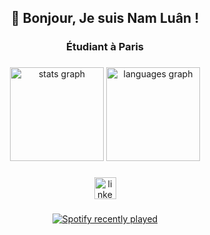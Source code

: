 <h2 align="center">👋 Bonjour, Je suis Nam Luân !</h2>

###

<h3 align="center">Étudiant à Paris</h3>

###

<div align="center">
  <img src="https://github-readme-stats.vercel.app/api?username=namluan&hide_title=false&hide_rank=false&show_icons=true&include_all_commits=true&count_private=true&disable_animations=false&theme=dracula&locale=en&hide_border=false" height="150" alt="stats graph"  />
  <img src="https://github-readme-stats.vercel.app/api/top-langs?username=namluan&locale=en&hide_title=false&layout=compact&card_width=320&langs_count=5&theme=dracula&hide_border=false" height="150" alt="languages graph"  />
</div>

###

<div align="center">
  <a href="https://www.linkedin.com/in/nam-lu%C3%A2n-gu%C3%A9rin-6a1319272/" target="_blank">
    <img src="https://img.shields.io/static/v1?message=LinkedIn&logo=linkedin&label=&color=0077B5&logoColor=white&labelColor=&style=for-the-badge" height="35" alt="linkedin logo"  />
  </a>
</div>

###

<div align="center">
  <a href="https://open.spotify.com/user/namluan">
    <img src="https://spotify-recently-played-readme.vercel.app/api?user=namluan&count=5&unique=true" alt="Spotify recently played"  />
  </a>
</div>

###
